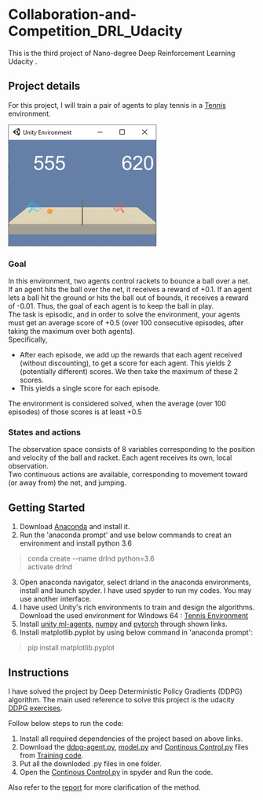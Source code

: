# Collaboration-and-Competition_DRL_Udacity
This is the third project of Nano-degree Deep Reinforcement Learning Udacity .


## Project details
For this project, I will train a pair of agents to play tennis in a [Tennis](https://github.com/Unity-Technologies/ml-agents/blob/master/docs/Learning-Environment-Examples.md#tennis) environment. 

<img src=https://github.com/HadisAB/Collaboration-and-Competition_DRL_Udacity/blob/master/Images/env.example.png />


### Goal
In this environment, two agents control rackets to bounce a ball over a net. If an agent hits the ball over the net, it receives a reward of +0.1. If an agent lets a ball hit the ground or hits the ball out of bounds, it receives a reward of -0.01. Thus, the goal of each agent is to keep the ball in play.<br/>
The task is episodic, and in order to solve the environment, your agents must get an average score of +0.5 (over 100 consecutive episodes, after taking the maximum over both agents). <br/>
Specifically,

* After each episode, we add up the rewards that each agent received (without discounting), to get a score for each agent. This yields 2 (potentially different) scores. We then take the maximum of these 2 scores.<br/>
* This yields a single score for each episode.<br/>

The environment is considered solved, when the average (over 100 episodes) of those scores is at least +0.5


### States and actions
The observation space consists of 8 variables corresponding to the position and velocity of the ball and racket. Each agent receives its own, local observation. <br/>
Two continuous actions are available, corresponding to movement toward (or away from) the net, and jumping.

## Getting Started

1. Download [Anaconda](https://www.anaconda.com/distribution/) and install it.
2. Run the 'anaconda prompt' and use below commands to creat an environment and install python 3.6
> conda create --name drlnd python=3.6 <br/>
> activate drlnd 
3. Open anaconda navigator, select drland in the anaconda environments, install and launch spyder. I have used spyder to run my codes. You may use another interface. 
4. I have used Unity's rich environments to train and design the algorithms.<br/>
Download the used environment for Windows 64 :
[Tennis Environment](https://s3-us-west-1.amazonaws.com/udacity-drlnd/P3/Tennis/Tennis_Windows_x86_64.zip)<br/>
5. Install [unity ml-agents](https://github.com/Unity-Technologies/ml-agents/blob/master/docs/Installation.md), [numpy](https://numpy.org/) and [pytorch](https://pytorch.org/) through shown links.
6. Install matplotlib.pyplot by using below command in 'anaconda prompt':<br/>
> pip install matplotlib.pyplot



## Instructions
I have solved the project by Deep Deterministic Policy Gradients (DDPG) algorithm. The main used reference to solve this project is the udacity [DDPG exercises](https://github.com/udacity/deep-reinforcement-learning/tree/master/ddpg-pendulum). <br/>

Follow below steps to run the code:
1. Install all required dependencies of the project based on above links.
2. Download the [ddpg-agent.py](https://github.com/HadisAB/Continous-Control---DRL---Udacity/blob/master/Training%20Code/ddpg_agent.py), [model.py](https://github.com/HadisAB/Continous-Control---DRL---Udacity/blob/master/Training%20Code/model.py) and [Continous Control.py](https://github.com/HadisAB/Continous-Control---DRL---Udacity/blob/master/Training%20Code/Continuous%20Control.py) files from [Training code](https://github.com/HadisAB/Continous-Control---DRL---Udacity/tree/master/Training%20Code).
3. Put all the downloded .py files in one folder.
4. Open the [Continous Control.py](https://github.com/HadisAB/Continous-Control---DRL---Udacity/blob/master/Training%20Code/Continuous%20Control.py) in spyder and Run the code.


Also refer to the [report](https://github.com/HadisAB/Continous-Control---DRL---Udacity/blob/master/Report.md) for more clarification of the method. 



